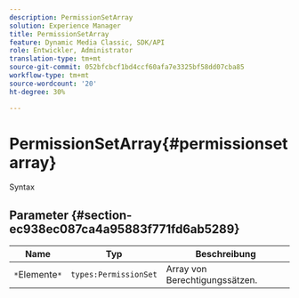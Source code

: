 ```yaml
---
description: PermissionSetArray
solution: Experience Manager
title: PermissionSetArray
feature: Dynamic Media Classic, SDK/API
role: Entwickler, Administrator
translation-type: tm+mt
source-git-commit: 052bfcbcf1bd4ccf60afa7e3325bf58dd07cba85
workflow-type: tm+mt
source-wordcount: '20'
ht-degree: 30%

---
```



# PermissionSetArray{#permissionsetarray}

Syntax

## Parameter {#section-ec938ec087ca4a95883f771fd6ab5289}

| Name | Typ | Beschreibung |
|---|---|---|
| `*`Elemente`*` | `types:PermissionSet` | Array von Berechtigungssätzen. |

